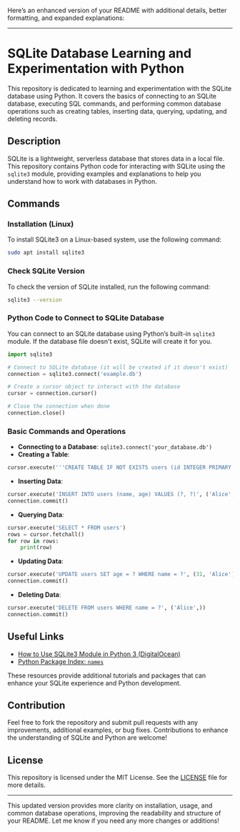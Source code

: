 Here’s an enhanced version of your README with additional details, better formatting, and expanded explanations:

---

# SQLite Database Learning and Experimentation with Python

This repository is dedicated to learning and experimentation with the SQLite database using Python. It covers the basics of connecting to an SQLite database, executing SQL commands, and performing common database operations such as creating tables, inserting data, querying, updating, and deleting records.

## Description

SQLite is a lightweight, serverless database that stores data in a local file. This repository contains Python code for interacting with SQLite using the `sqlite3` module, providing examples and explanations to help you understand how to work with databases in Python.

## Commands

### Installation (Linux)

To install SQLite3 on a Linux-based system, use the following command:

```bash
sudo apt install sqlite3
```

### Check SQLite Version

To check the version of SQLite installed, run the following command:

```bash
sqlite3 --version
```

### Python Code to Connect to SQLite Database

You can connect to an SQLite database using Python’s built-in `sqlite3` module. If the database file doesn't exist, SQLite will create it for you.

```python
import sqlite3

# Connect to SQLite database (it will be created if it doesn't exist)
connection = sqlite3.connect('example.db')

# Create a cursor object to interact with the database
cursor = connection.cursor()

# Close the connection when done
connection.close()
```

### Basic Commands and Operations

- **Connecting to a Database**: `sqlite3.connect('your_database.db')`
- **Creating a Table**:

```python
cursor.execute('''CREATE TABLE IF NOT EXISTS users (id INTEGER PRIMARY KEY, name TEXT, age INTEGER)''')
```

- **Inserting Data**:

```python
cursor.execute('INSERT INTO users (name, age) VALUES (?, ?)', ('Alice', 30))
connection.commit()
```

- **Querying Data**:

```python
cursor.execute('SELECT * FROM users')
rows = cursor.fetchall()
for row in rows:
    print(row)
```

- **Updating Data**:

```python
cursor.execute('UPDATE users SET age = ? WHERE name = ?', (31, 'Alice'))
connection.commit()
```

- **Deleting Data**:

```python
cursor.execute('DELETE FROM users WHERE name = ?', ('Alice',))
connection.commit()
```

## Useful Links

- [How to Use SQLite3 Module in Python 3 (DigitalOcean)](https://www.digitalocean.com/community/tutorials/how-to-use-the-sqlite3-module-in-python-3)
- [Python Package Index: `names`](https://pypi.org/project/names/)

These resources provide additional tutorials and packages that can enhance your SQLite experience and Python development.

## Contribution

Feel free to fork the repository and submit pull requests with any improvements, additional examples, or bug fixes. Contributions to enhance the understanding of SQLite and Python are welcome!

## License

This repository is licensed under the MIT License. See the [LICENSE](LICENSE) file for more details.

---

This updated version provides more clarity on installation, usage, and common database operations, improving the readability and structure of your README. Let me know if you need any more changes or additions!
